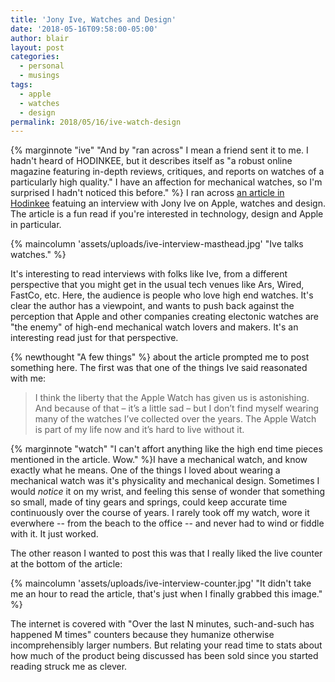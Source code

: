 ```yaml
---
title: 'Jony Ive, Watches and Design'
date: '2018-05-16T09:58:00-05:00'
author: blair
layout: post
categories:
  - personal
  - musings
tags:
  - apple
  - watches
  - design
permalink: 2018/05/16/ive-watch-design
---
```

{% marginnote "ive" "And by \"ran across\" I mean a friend sent it to me.  I hadn't heard of HODINKEE, but it describes itself as \"a robust online magazine featuring in-depth reviews, critiques, and reports on watches of a particularly high quality.\"  I have an affection for mechanical watches, so I'm surprised I hadn't noticed this before." %} I ran across [an article in Hodinkee](https://www.hodinkee.com/magazine/jony-ive-apple) featuing an interview with Jony Ive on Apple, watches and design.  The article is a fun read if you're interested in technology, design and Apple in particular.

{% maincolumn 'assets/uploads/ive-interview-masthead.jpg' "Ive talks watches." %}

It's interesting to read interviews with folks like Ive, from a different perspective that you might get in the usual tech venues like Ars, Wired, FastCo, etc.  Here, the audience is people who love high end watches.  It's clear the author has a viewpoint, and wants to push back against the perception that Apple and other companies creating electonic watches are  "the enemy" of high-end mechanical watch lovers and makers.  It's an interesting read just for that perspective. 

{% newthought "A few things" %} about the article prompted me to post something here.  The first was that one of the things Ive said  reasonated with me:

> I think the liberty that the Apple Watch has given us is astonishing. And because of that – it’s a little sad – but I don’t find myself wearing many of the watches I’ve collected over the years. The Apple Watch is part of my life now and it’s hard to live without it.

{% marginnote "watch" "I can't affort anything like the high end time pieces mentioned in the article.  Wow." %}I have a mechanical watch, and know exactly what he means.  One of the things I loved about wearing a mechanical watch was it's physicality and mechanical design. Sometimes I would _notice_ it on my wrist, and feeling this sense of wonder that something so small, made of tiny gears and springs, could keep accurate time continuously over the course of years. I rarely took off my watch, wore it everwhere -- from the beach to the office -- and never had to wind or fiddle with it. It just worked.

The other reason I wanted to post this was that I really liked the live counter at the bottom of the article:

{% maincolumn 'assets/uploads/ive-interview-counter.jpg' "It didn't take me an hour to read the article, that's just when I finally grabbed this image." %}

The internet is covered with "Over the last N minutes, such-and-such has happened M times" counters because they humanize otherwise incomprehensibly larger numbers.  But relating your read time to stats about how much of the product being discussed has been sold since you started reading struck me as clever.  
